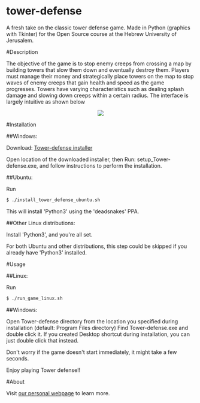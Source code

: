 tower-defense
=============

A fresh take on the classic tower defense game. Made in Python (graphics with Tkinter) for the Open Source course at the Hebrew University of Jerusalem.


#Description

The objective of the game is to stop enemy creeps from crossing a map by building towers that slow them down and eventually destroy them. Players must manage their money and strategically place towers on the map to stop waves of enemy creeps that gain health and speed as the game progresses. Towers have varying characteristics such as dealing splash damage and slowing down creeps within a certain radius. The interface is largely intuitive as shown below

<p align="center">
<img src="/img/interface.png">
</p>

#Installation

##Windows:

Download: 
[Tower-defense installer](https://github.com/opensource-ninjas/tower-defense/raw/master/setup_Tower-defense.exe)

Open location of the downloaded installer, then
Run: setup_Tower-defense.exe, and follow instructions to perform the installation.

##Ubuntu:

Run
```bash
$ ./install_tower_defense_ubuntu.sh
```
This will install 'Python3' using the 'deadsnakes' PPA.

##Other Linux distributions:

Install 'Python3', and you're all set.

For both Ubuntu and other distributions, this step could be skipped if
you already have 'Python3' installed.

#Usage


##Linux:

Run
```bash
$ ./run_game_linux.sh
```

##Windows:

Open Tower-defense directory from the location you specified during installation
(default: Program Files directory)
Find Tower-defense.exe and double click it.
If you created Desktop shortcut during installation, you can just double click
that instead.

Don't worry if the game doesn't start immediately, it might take a few seconds.

Enjoy playing Tower defense!!


#About

Visit
[our personal webpage](wiki)
to learn more.



 

